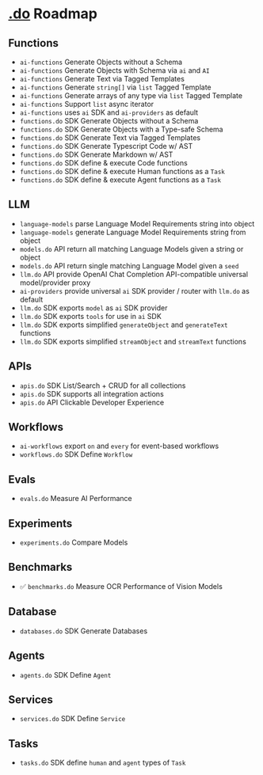 # [.do](https://dotdo.ai) Roadmap


## Functions

- `ai-functions` Generate Objects without a Schema
- `ai-functions` Generate Objects with Schema via `ai` and `AI`
- `ai-functions` Generate Text via Tagged Templates
- `ai-functions` Generate `string[]` via `list` Tagged Template
- `ai-functions` Generate arrays of any type via `list` Tagged Template
- `ai-functions` Support `list` async iterator
- `ai-functions` uses `ai` SDK and `ai-providers` as default
- `functions.do` SDK Generate Objects without a Schema
- `functions.do` SDK Generate Objects with a Type-safe Schema
- `functions.do` SDK Generate Text via Tagged Templates
- `functions.do` SDK Generate Typescript Code w/ AST
- `functions.do` SDK Generate Markdown w/ AST
- `functions.do` SDK define & execute Code functions
- `functions.do` SDK define & execute Human functions as a `Task`
- `functions.do` SDK define & execute Agent functions as a `Task`

## LLM

- `language-models` parse Language Model Requirements string into object
- `language-models` generate Language Model Requirements string from object
- `models.do` API return all matching Language Models given a string or object
- `models.do` API return single matching Language Model given a `seed`
- `llm.do` API provide OpenAI Chat Completion API-compatible universal model/provider proxy
- `ai-providers` provide universal `ai` SDK provider / router with `llm.do` as default
- `llm.do` SDK exports `model` as `ai` SDK provider
- `llm.do` SDK exports `tools` for use in `ai` SDK
- `llm.do` SDK exports simplified `generateObject` and `generateText` functions
- `llm.do` SDK exports simplified `streamObject` and `streamText` functions


## APIs

- `apis.do` SDK List/Search + CRUD for all collections
- `apis.do` SDK supports all integration actions
- `apis.do` API Clickable Developer Experience

## Workflows

- `ai-workflows` export `on` and `every` for event-based workflows
- `workflows.do` SDK Define `Workflow`

## Evals

- `evals.do` Measure AI Performance

## Experiments

- `experiments.do` Compare Models

## Benchmarks

- ✅ `benchmarks.do` Measure OCR Performance of Vision Models

## Database

- `databases.do` SDK Generate Databases

## Agents

- `agents.do` SDK Define `Agent`

## Services

- `services.do` SDK Define `Service`

## Tasks

- `tasks.do` SDK define `human` and `agent` types of `Task`